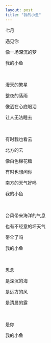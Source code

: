 ```yaml
---
layout: post
title: "我的小鱼"
---
```

<audio src="https://iwait.me/assets/imgs/欧得洋 - 孤单北半球.mp3" ></audio>
七月

遇见你

像一场深沉的梦

我的小鱼  <br/>  <br/>  <br/> 

漫天的繁星

整夜的落雨

像洒在心底眼泪

让人无法睡去 <br/>  <br/>  <br/> 


   



有时我也看云

北方的云

像白色棉花糖

有时也想问你

南方的天气好吗

我的小鱼 <br/>  <br/>  <br/> 

    
    



台风带来海洋的气息

也有不经意的坏天气

带伞了吗

我的小鱼 <br/>  <br/>  <br/> 

    
    



思念 

是深沉的海

是远方的风

是清晨的露 <br/>  <br/>  <br/> 

    
    



是你

我的小鱼


